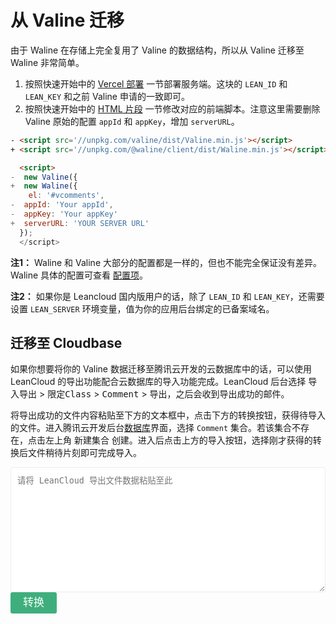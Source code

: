# 从 Valine 迁移

由于 Waline 在存储上完全复用了 Valine 的数据结构，所以从 Valine 迁移至 Waline 非常简单。

1. 按照快速开始中的 [Vercel 部署](/quick-start.html#vercel-%E9%83%A8%E7%BD%B2) 一节部署服务端。这块的 `LEAN_ID` 和 `LEAN_KEY` 和之前 Valine 申请的一致即可。
2. 按照快速开始中的 [HTML 片段](/quick-start.html#html-%E7%89%87%E6%AE%B5) 一节修改对应的前端脚本。注意这里需要删除 Valine 原始的配置 `appId` 和 `appKey`，增加 `serverURL`。

```html
- <script src='//unpkg.com/valine/dist/Valine.min.js'></script>
+ <script src='//unpkg.com/@waline/client/dist/Waline.min.js'></script>

  <script>
-  new Valine({
+  new Waline({
    el: '#vcomments',
-  appId: 'Your appId',
-  appKey: 'Your appKey'
+  serverURL: 'YOUR SERVER URL'
  });
  </script>
  ```

**注1：** Waline 和 Valine 大部分的配置都是一样的，但也不能完全保证没有差异。Waline 具体的配置可查看 [配置项](/configuration.html)。

**注2：** 如果你是 Leancloud 国内版用户的话，除了 `LEAN_ID` 和 `LEAN_KEY`，还需要设置 `LEAN_SERVER` 环境变量，值为你的应用后台绑定的已备案域名。

## 迁移至 Cloudbase

如果你想要将你的 Valine 数据迁移至腾讯云开发的云数据库中的话，可以使用 LeanCloud 的导出功能配合云数据库的导入功能完成。LeanCloud 后台选择 <kbd>导入导出</kbd> > <kbd>限定Class</kbd> > <kbd>Comment</kbd> > <kbd>导出</kbd>，之后会收到导出成功的邮件。

将导出成功的文件内容粘贴至下方的文本框中，点击下方的转换按钮，获得待导入的文件。进入腾讯云开发后台[数据库](https://console.cloud.tencent.com/tcb/db/index)界面，选择 `Comment` 集合。若该集合不存在，点击左上角 <kbd>新建集合</kbd> 创建。进入后点击上方的导入按钮，选择刚才获得的转换后文件稍待片刻即可完成导入。

<style type="text/css">
#lc-to-tcb textarea {
  width: 100%;
  height: 200px;
  border: 1px solid #eaecef;
  border-radius: 3px;
  padding: 10px;
}
#lc-to-tcb button {
  font-size: 17px;
  line-height: 2em;
  padding: 0 20px;
  border: none;
  background: #3eaf7c;
  color: #FFF;
  border-radius: 3px;
  cursor: pointer;
}
</style>
<div id="lc-to-tcb">
  <form>
    <textarea placeholder="请将 LeanCloud 导出文件数据粘贴至此"></textarea>
    <button>转换</button>
  </form>
</div>
<script>
function lc2tcb(json) {
  return json.results.map(comment => {
    comment._id = comment.objectId;
    delete comment.objectId;
    delete comment.ACL;
    return JSON.stringify(comment);
  }).join('\r\n');
};
function download(name, data) {
  function fake_click(obj) {
    var ev = document.createEvent("MouseEvents");
    ev.initMouseEvent(
      "click", true, false, window, 0, 0, 0, 0, 0
      , false, false, false, false, 0, null
      );
    obj.dispatchEvent(ev);
  }
  function export_raw(name, data) {
    var urlObject = window.URL || window.webkitURL || window;
    var export_blob = new Blob([data]);
    var save_link = document.createElementNS("http://www.w3.org/1999/xhtml", "a")
    save_link.href = urlObject.createObjectURL(export_blob);
    save_link.download = name;
    fake_click(save_link);
  }
  export_raw(name, data);
};
const textarea = document.querySelector('#lc-to-tcb textarea');
const btn = document.querySelector('#lc-to-tcb button');
btn.addEventListener('click', function(e) {
  e.preventDefault();
  if(!textarea.value) {
    return alert('请输入内容');
  }
  const text = lc2tcb(JSON.parse(textarea.value));
  download('cloudbase_import.json', text);
});
</script>